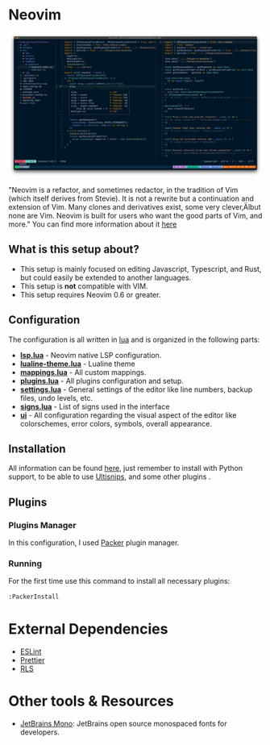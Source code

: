 # Neovim

![Neovim](./screenshot.png)

"Neovim is a refactor, and sometimes redactor, in the tradition of Vim (which itself derives from Stevie). It is not a rewrite but a continuation and extension of Vim. Many clones and derivatives exist, some very clever‚Äîbut none are Vim. Neovim is built for users who want the good parts of Vim, and more."
You can find more information about it [here](https://neovim.io)

## What is this setup about?
* This setup is mainly focused on editing Javascript, Typescript, and Rust, but could easily be extended to another languages.
* This setup is **not** compatible with VIM.
* This setup requires Neovim 0.6 or greater.

## Configuration

The configuration is all written in [lua](http://www.lua.org/) and is organized in the following parts:

* **[lsp.lua](https://github.com/theminimalistdeveloper/dotfiles/blob/master/nvim/.config/nvim/lua/lsp.lua)** - Neovim native LSP configuration.
* **[lualine-theme.lua](https://github.com/theminimalistdeveloper/dotfiles/blob/master/nvim/.config/nvim/lua/lualine-theme.lua)** - Lualine theme
* **[mappings.lua](https://github.com/theminimalistdeveloper/dotfiles/blob/master/nvim/.config/nvim/lua/mappings.lua)** - All custom mappings.
* **[plugins.lua](https://github.com/theminimalistdeveloper/dotfiles/blob/master/nvim/.config/nvim/lua/plugins.lua)** - All plugins configuration and setup.
* **[settings.lua](https://github.com/theminimalistdeveloper/dotfiles/blob/master/nvim/.config/nvim/lua/settings.lua)** - General settings of the editor like line numbers, backup files, undo levels, etc.
* **[signs.lua](https://github.com/theminimalistdeveloper/dotfiles/blob/master/nvim/.config/nvim/lua/settings.lua)** - List of signs used in the interface
* **[ui](https://github.com/theminimalistdeveloper/dotfiles/blob/master/nvim/.config/nvim/lua/ui.lua)** - All configuration regarding the visual aspect of the editor like colorschemes, error colors, symbols, overall appearance.

## Installation

All information can be found [here](https://github.com/neovim/neovim/wiki/Installing-Neovim), just remember to install with Python support, to be able to use [Ultisnips](https://github.com/SirVer/ultisnips), and some other plugins .

## Plugins

### Plugins Manager

In this configuration, I used [Packer](https://github.com/wbthomason/packer.nvim) plugin manager.

### Running

For the first time use this command to install all necessary plugins:
```bash
:PackerInstall
```
# External Dependencies

* [ESLint](https://eslint.org/docs/user-guide/getting-started)
* [Prettier](https://prettier.io/)
* [RLS](https://github.com/rust-lang/rls)

# Other tools & Resources

* [JetBrains Mono](https://www.jetbrains.com/lp/mono/): JetBrains open source monospaced fonts for developers.
